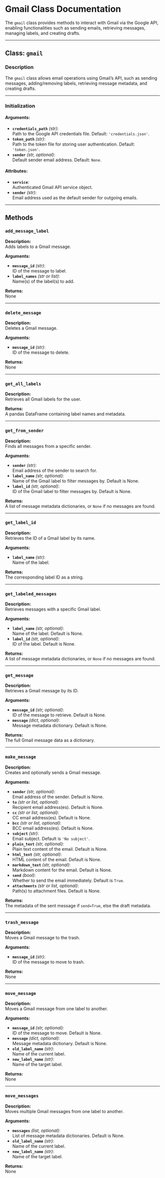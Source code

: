 # Gmail Class Documentation

The `gmail` class provides methods to interact with Gmail via the Google API, enabling functionalities such as sending emails, retrieving messages, managing labels, and creating drafts.

---

## Class: `gmail`

### Description
The `gmail` class allows email operations using Gmail’s API, such as sending messages, adding/removing labels, retrieving message metadata, and creating drafts.

---

### Initialization

#### Arguments:
- **`credentials_path`** *(str)*:  
  Path to the Google API credentials file. Default: `'credentials.json'`.
- **`token_path`** *(str)*:  
  Path to the token file for storing user authentication. Default: `'token.json'`.
- **`sender`** *(str, optional)*:  
  Default sender email address. Default: `None`.

#### Attributes:
- **`service`**:  
  Authenticated Gmail API service object.
- **`sender`** *(str)*:  
  Email address used as the default sender for outgoing emails.

---

## Methods

### `add_message_label`

**Description:**  
Adds labels to a Gmail message.

**Arguments:**
- **`message_id`** *(str)*:  
  ID of the message to label.
- **`label_names`** *(str or list)*:  
  Name(s) of the label(s) to add.

**Returns:**  
None

---

### `delete_message`

**Description:**  
Deletes a Gmail message.

**Arguments:**
- **`message_id`** *(str)*:  
  ID of the message to delete.

**Returns:**  
None

---

### `get_all_labels`

**Description:**  
Retrieves all Gmail labels for the user.

**Returns:**  
A pandas DataFrame containing label names and metadata.

---

### `get_from_sender`

**Description:**  
Finds all messages from a specific sender.

**Arguments:**
- **`sender`** *(str)*:  
  Email address of the sender to search for.
- **`label_name`** *(str, optional)*:  
  Name of the Gmail label to filter messages by. Default is None.
- **`label_id`** *(str, optional)*:  
  ID of the Gmail label to filter messages by. Default is None.

**Returns:**  
A list of message metadata dictionaries, or `None` if no messages are found.

---

### `get_label_id`

**Description:**  
Retrieves the ID of a Gmail label by its name.

**Arguments:**
- **`label_name`** *(str)*:  
  Name of the label.

**Returns:**  
The corresponding label ID as a string.

---

### `get_labeled_messages`

**Description:**  
Retrieves messages with a specific Gmail label.

**Arguments:**
- **`label_name`** *(str, optional)*:  
  Name of the label. Default is None.
- **`label_id`** *(str, optional)*:  
  ID of the label. Default is None.

**Returns:**  
A list of message metadata dictionaries, or `None` if no messages are found.

---

### `get_message`

**Description:**  
Retrieves a Gmail message by its ID.

**Arguments:**
- **`message_id`** *(str, optional)*:  
  ID of the message to retrieve. Default is None.
- **`message`** *(dict, optional)*:  
  Message metadata dictionary. Default is None.

**Returns:**  
The full Gmail message data as a dictionary.

---

### `make_message`

**Description:**  
Creates and optionally sends a Gmail message.

**Arguments:**
- **`sender`** *(str, optional)*:  
  Email address of the sender. Default is None.
- **`to`** *(str or list, optional)*:  
  Recipient email address(es). Default is None.
- **`cc`** *(str or list, optional)*:  
  CC email address(es). Default is None.
- **`bcc`** *(str or list, optional)*:  
  BCC email address(es). Default is None.
- **`subject`** *(str)*:  
  Email subject. Default is `'No subject'`.
- **`plain_text`** *(str, optional)*:  
  Plain text content of the email. Default is None.
- **`html_text`** *(str, optional)*:  
  HTML content of the email. Default is None.
- **`markdown_text`** *(str, optional)*:  
  Markdown content for the email. Default is None.
- **`send`** *(bool)*:  
  Whether to send the email immediately. Default is `True`.
- **`attachments`** *(str or list, optional)*:  
  Path(s) to attachment files. Default is None.

**Returns:**  
The metadata of the sent message if `send=True`, else the draft metadata.

---

### `trash_message`

**Description:**  
Moves a Gmail message to the trash.

**Arguments:**
- **`message_id`** *(str)*:  
  ID of the message to move to trash.

**Returns:**  
None

---

### `move_message`

**Description:**  
Moves a Gmail message from one label to another.

**Arguments:**
- **`message_id`** *(str, optional)*:  
  ID of the message to move. Default is None.
- **`message`** *(dict, optional)*:  
  Message metadata dictionary. Default is None.
- **`old_label_name`** *(str)*:  
  Name of the current label.
- **`new_label_name`** *(str)*:  
  Name of the target label.

**Returns:**  
None

---

### `move_messages`

**Description:**  
Moves multiple Gmail messages from one label to another.

**Arguments:**
- **`messages`** *(list, optional)*:  
  List of message metadata dictionaries. Default is None.
- **`old_label_name`** *(str)*:  
  Name of the current label.
- **`new_label_name`** *(str)*:  
  Name of the target label.

**Returns:**  
None
